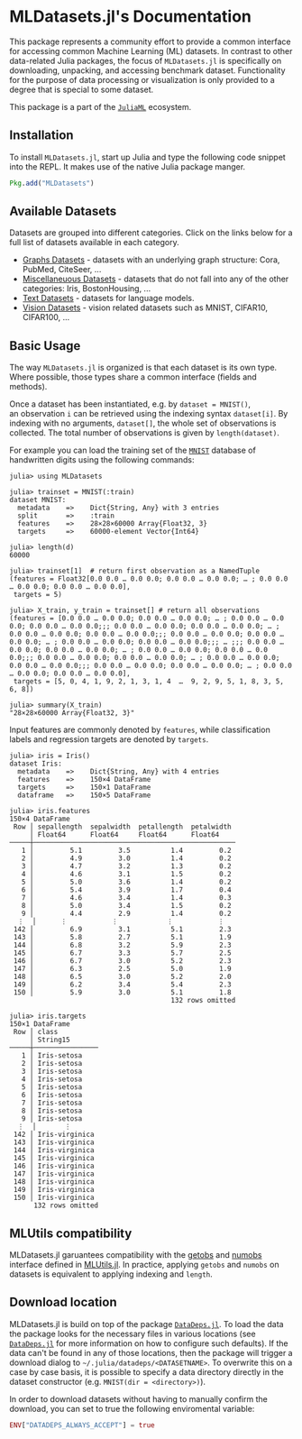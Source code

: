 # MLDatasets.jl's Documentation

This package represents a community effort to provide a common
interface for accessing common Machine Learning (ML) datasets. In
contrast to other data-related Julia packages, the focus of
`MLDatasets.jl` is specifically on downloading, unpacking, and
accessing benchmark dataset. Functionality for the purpose of
data processing or visualization is only provided to a degree
that is special to some dataset.

This package is a part of the
[`JuliaML`](https://github.com/JuliaML) ecosystem.

## Installation

To install `MLDatasets.jl`, start up Julia and type the following
code snippet into the REPL. It makes use of the native Julia
package manger.

```julia
Pkg.add("MLDatasets")
```

## Available Datasets

Datasets are grouped into different categories. Click on the links below for a full list of datasets available in each category.

- [Graphs Datasets](@ref) - datasets with an underlying graph structure: Cora, PubMed, CiteSeer, ...
- [Miscellaneuous Datasets](@ref) - datasets that do not fall into any of the other categories: Iris, BostonHousing, ...
- [Text Datasets](@ref) - datasets for language models. 
- [Vision Datasets](@ref) - vision related datasets such as MNIST, CIFAR10, CIFAR100, ... 


## Basic Usage

The way `MLDatasets.jl` is organized is that each dataset is its own type. 
Where possible, those types share a common interface (fields and methods). 

Once a dataset has been instantiated, e.g. by `dataset = MNIST()`,  
an observation `i` can be retrieved using the indexing syntax `dataset[i]`.
By indexing with no arguments, `dataset[]`, the whole set of observations is collected.
The total number of observations is given by `length(dataset)`.

For example you can load the training set of the [`MNIST`](@ref)
database of handwritten digits using the following commands:
```julia-repl
julia> using MLDatasets

julia> trainset = MNIST(:train)
dataset MNIST:
  metadata    =>    Dict{String, Any} with 3 entries
  split       =>    :train
  features    =>    28×28×60000 Array{Float32, 3}
  targets     =>    60000-element Vector{Int64}

julia> length(d)
60000

julia> trainset[1]  # return first observation as a NamedTuple
(features = Float32[0.0 0.0 … 0.0 0.0; 0.0 0.0 … 0.0 0.0; … ; 0.0 0.0 … 0.0 0.0; 0.0 0.0 … 0.0 0.0], 
 targets = 5)

julia> X_train, y_train = trainset[] # return all observations
(features = [0.0 0.0 … 0.0 0.0; 0.0 0.0 … 0.0 0.0; … ; 0.0 0.0 … 0.0 0.0; 0.0 0.0 … 0.0 0.0;;; 0.0 0.0 … 0.0 0.0; 0.0 0.0 … 0.0 0.0; … ; 0.0 0.0 … 0.0 0.0; 0.0 0.0 … 0.0 0.0;;; 0.0 0.0 … 0.0 0.0; 0.0 0.0 … 0.0 0.0; … ; 0.0 0.0 … 0.0 0.0; 0.0 0.0 … 0.0 0.0;;; … ;;; 0.0 0.0 … 0.0 0.0; 0.0 0.0 … 0.0 0.0; … ; 0.0 0.0 … 0.0 0.0; 0.0 0.0 … 0.0 0.0;;; 0.0 0.0 … 0.0 0.0; 0.0 0.0 … 0.0 0.0; … ; 0.0 0.0 … 0.0 0.0; 0.0 0.0 … 0.0 0.0;;; 0.0 0.0 … 0.0 0.0; 0.0 0.0 … 0.0 0.0; … ; 0.0 0.0 … 0.0 0.0; 0.0 0.0 … 0.0 0.0], 
 targets = [5, 0, 4, 1, 9, 2, 1, 3, 1, 4  …  9, 2, 9, 5, 1, 8, 3, 5, 6, 8])

julia> summary(X_train)
"28×28×60000 Array{Float32, 3}"
```

Input features are commonly denoted by `features`, while classification labels and regression targets are denoted by `targets`.

```julia-repl
julia> iris = Iris()
dataset Iris:
  metadata    =>    Dict{String, Any} with 4 entries
  features    =>    150×4 DataFrame
  targets     =>    150×1 DataFrame
  dataframe   =>    150×5 DataFrame

julia> iris.features
150×4 DataFrame
 Row │ sepallength  sepalwidth  petallength  petalwidth 
     │ Float64      Float64     Float64      Float64    
─────┼──────────────────────────────────────────────────
   1 │         5.1         3.5          1.4         0.2
   2 │         4.9         3.0          1.4         0.2
   3 │         4.7         3.2          1.3         0.2
   4 │         4.6         3.1          1.5         0.2
   5 │         5.0         3.6          1.4         0.2
   6 │         5.4         3.9          1.7         0.4
   7 │         4.6         3.4          1.4         0.3
   8 │         5.0         3.4          1.5         0.2
   9 │         4.4         2.9          1.4         0.2
  ⋮  │      ⋮           ⋮            ⋮           ⋮
 142 │         6.9         3.1          5.1         2.3
 143 │         5.8         2.7          5.1         1.9
 144 │         6.8         3.2          5.9         2.3
 145 │         6.7         3.3          5.7         2.5
 146 │         6.7         3.0          5.2         2.3
 147 │         6.3         2.5          5.0         1.9
 148 │         6.5         3.0          5.2         2.0
 149 │         6.2         3.4          5.4         2.3
 150 │         5.9         3.0          5.1         1.8
                                        132 rows omitted

julia> iris.targets
150×1 DataFrame
 Row │ class          
     │ String15       
─────┼────────────────
   1 │ Iris-setosa
   2 │ Iris-setosa
   3 │ Iris-setosa
   4 │ Iris-setosa
   5 │ Iris-setosa
   6 │ Iris-setosa
   7 │ Iris-setosa
   8 │ Iris-setosa
   9 │ Iris-setosa
  ⋮  │       ⋮
 142 │ Iris-virginica
 143 │ Iris-virginica
 144 │ Iris-virginica
 145 │ Iris-virginica
 146 │ Iris-virginica
 147 │ Iris-virginica
 148 │ Iris-virginica
 149 │ Iris-virginica
 150 │ Iris-virginica
      132 rows omitted
```

## MLUtils compatibility

MLDatasets.jl garuantees compatibility with the [getobs](https://juliaml.github.io/MLUtils.jl/dev/api/#MLUtils.getobs) and [numobs](https://juliaml.github.io/MLUtils.jl/dev/api/#MLUtils.numobs) interface defined in [MLUtils.jl](https://github.com/JuliaML/MLUtils.jl).
In practice, applying `getobs` and `numobs` on datasets is equivalent to applying indexing and `length`.

## Download location

MLDatasets.jl is build on top of the package
[`DataDeps.jl`](https://github.com/oxinabox/DataDeps.jl).
To load the data the package looks for the necessary files in
various locations (see
[`DataDeps.jl`](https://github.com/oxinabox/DataDeps.jl#configuration)
for more information on how to configure such defaults). If the
data can't be found in any of those locations, then the package
will trigger a download dialog to `~/.julia/datadeps/<DATASETNAME>`. To
overwrite this on a case by case basis, it is possible to specify
a data directory directly in the dataset constructor (e.g. `MNIST(dir = <directory>)`).

In order to download datasets without having to manually confirm the download, 
you can set to true the following enviromental variable:

```julia
ENV["DATADEPS_ALWAYS_ACCEPT"] = true
```
